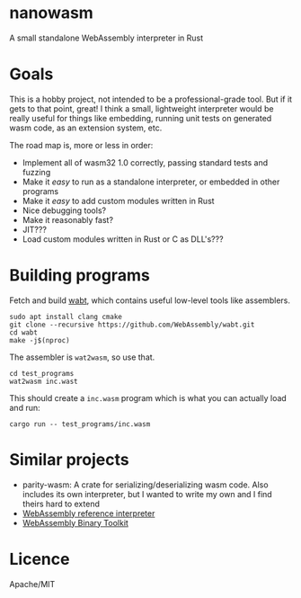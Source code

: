# nanowasm

A small standalone WebAssembly interpreter in Rust

# Goals

This is a hobby project, not intended to be a professional-grade tool.  But if it gets to that point, great!  I think a small,
lightweight interpreter would be really useful for things like embedding, running unit tests on generated wasm code, as an
extension system, etc.

The road map is, more or less in order:

 * Implement all of wasm32 1.0 correctly, passing standard tests and fuzzing
 * Make it *easy* to run as a standalone interpreter, or embedded in other programs
 * Make it *easy* to add custom modules written in Rust
 * Nice debugging tools?
 * Make it reasonably fast?
 * JIT???
 * Load custom modules written in Rust or C as DLL's???

# Building programs

Fetch and build [wabt](https://github.com/WebAssembly/wabt), which contains useful low-level tools like assemblers.

```
sudo apt install clang cmake
git clone --recursive https://github.com/WebAssembly/wabt.git
cd wabt
make -j$(nproc)
```

The assembler is `wat2wasm`, so use that.

```
cd test_programs
wat2wasm inc.wast
```

This should create a `inc.wasm` program which is what you can actually load and run:

```
cargo run -- test_programs/inc.wasm
```

# Similar projects

 * parity-wasm: A crate for serializing/deserializing wasm code.  Also includes its own interpreter, but I wanted to write my own and I find theirs hard to extend
 * [WebAssembly reference interpreter](https://github.com/WebAssembly/spec/tree/master/interpreter)
 * [WebAssembly Binary Toolkit](https://github.com/WebAssembly/wabt)

# Licence

Apache/MIT
